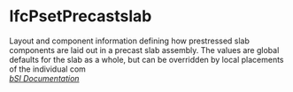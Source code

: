 IfcPsetPrecastslab
==================
Layout and component information defining how prestressed slab components are
laid out in a precast slab assembly. The values are global defaults for the
slab as a whole, but can be overridden by local placements of the individual
com  
[ _bSI
Documentation_](https://standards.buildingsmart.org/IFC/DEV/IFC4_2/FINAL/HTML/schema/ifcstructuralelementsdomain/pset/pset_precastslab.htm)


